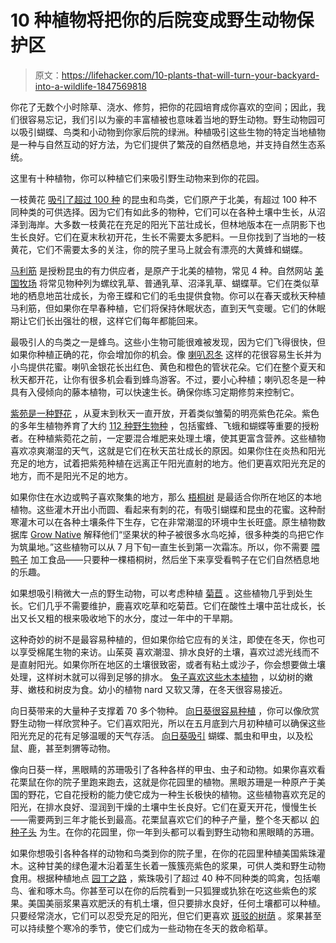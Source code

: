 # 10 种植物将把你的后院变成野生动物保护区

> 原文：<https://lifehacker.com/10-plants-that-will-turn-your-backyard-into-a-wildlife-1847569818>

你花了无数个小时除草、浇水、修剪，把你的花园培育成你喜欢的空间；因此，我们很容易忘记，我们引以为豪的丰富植被也意味着当地的野生动物。野生动物园可以吸引蝴蝶、鸟类和小动物到你家后院的绿洲。种植吸引这些生物的特定当地植物是一种与自然互动的好方法，为它们提供了繁茂的自然栖息地，并支持自然生态系统。

这里有十种植物，你可以种植它们来吸引野生动物来到你的花园。

一枝黄花 [吸引了超过 100 种](http://www.ecosystemgardening.com/top-10-herbaceous-plants-to-attract-wildlife-to-your-ecosystem-garden.html) 的昆虫和鸟类，它们原产于北美，有超过 100 种不同种类的可供选择。因为它们有如此多的物种，它们可以在各种土壤中生长，从沼泽到海岸。大多数一枝黄花在充足的阳光下茁壮成长，但林地版本在一点阴影下也生长良好。它们在夏末秋初开花，生长不需要太多肥料。一旦你找到了当地的一枝黄花，它们不需要太多的关注，你的院子里马上就会有漂亮的大黄蜂和蝴蝶。

[马利筋](https://www.americanmeadows.com/perennials/milkweed/how-to-grow-milkweed) 是授粉昆虫的有力供应者，是原产于北美的植物，常见 4 种。自然网站 [美国牧场](https://www.americanmeadows.com/perennials/milkweed/how-to-grow-milkweed) 将常见物种列为螺纹乳草、普通乳草、沼泽乳草、蝴蝶草。它们在类似草地的栖息地茁壮成长，为帝王蝶和它们的毛虫提供食物。你可以在春天或秋天种植马利筋，但如果你在早春种植，它们将保持休眠状态，直到天气变暖。它们的休眠期让它们长出强壮的根，这样它们每年都能回来。

最吸引人的鸟类之一是蜂鸟。这些小生物可能很难被发现，因为它们飞得很快，但如果你种植正确的花，你会增加你的机会。像 [喇叭忍冬](https://www.gardeningknowhow.com/ornamental/vines/trumpet-vine/growing-trumpet-vines.htm) 这样的花很容易生长并为小鸟提供花蜜。喇叭金银花长出红色、黄色和橙色的管状花朵。它们在整个夏天和秋天都开花，让你有很多机会看到蜂鸟游客。不过，要小心种植；喇叭忍冬是一种具有入侵倾向的藤本植物，可以快速生长。确保你练习定期修剪来控制它。

[紫苑是一种野花](https://www.almanac.com/plant/asters) ，从夏末到秋天一直开放，开着类似雏菊的明亮紫色花朵。紫色的多年生植物养育了大约 [112 种野生物种](http://www.ecosystemgardening.com/top-10-herbaceous-plants-to-attract-wildlife-to-your-ecosystem-garden.html) ，包括蜜蜂、飞蛾和蝴蝶等重要的授粉者。在种植紫菀花之前，一定要混合堆肥来处理土壤，使其更富含营养。这些植物喜欢凉爽潮湿的天气，这就是它们在秋天茁壮成长的原因。如果你住在炎热和阳光充足的地方，试着把紫苑种植在远离正午阳光直射的地方。他们更喜欢阳光充足的地方，而不是阳光不足的地方。

如果你住在水边或鸭子喜欢聚集的地方，那么 [梧桐树](https://grownative.org/native_plants/buttonbush/) 是最适合你所在地区的本地植物。这些灌木开出小而圆、看起来有刺的花，有吸引蝴蝶和昆虫的花蜜。这种耐寒灌木可以在各种土壤条件下生存，它在非常潮湿的环境中生长旺盛。原生植物数据库 [Grow Native](https://grownative.org/native_plants/buttonbush/) 解释他们“坚果状的种子被很多水鸟吃掉，很多种类的鸟把它作为筑巢地。”这些植物可以从 7 月下旬一直生长到第一次霜冻。所以，你不需要 [喂鸭子](https://lifehacker.com/feeding-the-ducks-is-bad-actually-1847330265) 加工食品——只要种一棵梧桐树，然后坐下来享受看鸭子在它们自然栖息地的乐趣。

如果想吸引稍微大一点的野生动物，可以考虑种植 [菊苣](https://www.deerassociation.com/chicory-for-deer/) 。这些植物几乎到处生长。它们几乎不需要维护，鹿喜欢吃草和吃菊苣。它们在酸性土壤中茁壮成长，长出又长又粗的根来吸收地下的水分，度过一年中的干旱期。

这种奇妙的树不是最容易种植的，但如果你给它应有的关注，即使在冬天，你也可以享受棉尾生物的来访。山茱萸 喜欢潮湿、排水良好的土壤，喜欢过滤光线而不是直射阳光。如果你所在地区的土壤很致密，或者有粘土或沙子，你会想要做土壤处理，这样树木就可以得到足够的排水。 [兔子喜欢这些木本植物](https://homeguides.sfgate.com/make-rabbits-come-yard-52448.html) ，以幼树的嫩芽、嫩枝和树皮为食。幼小的植物 nard 又软又薄，在冬天很容易接近。

向日葵带来的大量种子支撑着 70 多个物种。 [向日葵很容易种植](https://lifehacker.com/how-to-grow-your-own-sunflowers-and-harvest-their-seed-1847066028) ，你可以像欣赏野生动物一样欣赏种子。它们喜欢阳光，所以在五月底到六月初种植可以确保这些阳光充足的花有足够温暖的天气存活。 [向日葵吸引](https://shesaidsunflower.com/animals-and-bugs-attracted-to-sunflowers/#:~:text=So%2C%20what%20animals%20and%20bugs,and%20the%20list%20goes%20on.) 蝴蝶、瓢虫和甲虫，以及松鼠、鹿，甚至刺猬等动物。

像向日葵一样，黑眼睛的苏珊吸引了各种各样的甲虫、虫子和动物。如果你喜欢看花栗鼠在你的院子里跑来跑去，这就是你花园里的植物。黑眼苏珊是一种原产于美国的野花，它自花授粉的能力使它成为一种生长极快的植物。这些植物喜欢充足的阳光，在排水良好、湿润到干燥的土壤中生长良好。它们在夏天开花，慢慢生长——需要两到三年才能长到最高。花栗鼠喜欢它们的种子产量，整个冬天都以 [的种子头](https://www.wikihow.com/Attract-Chipmunks-to-Your-Yard) 为生。在你的花园里，你一年到头都可以看到野生动物和黑眼睛的苏珊。

如果你想吸引各种各样的动物和鸟类到你的院子里，在你的花园里种植美国紫珠灌木。这种甘美的绿色灌木沿着茎生长着一簇簇亮紫色的浆果，可供人类和野生动物食用。根据种植地点 [园丁之路](https://gardenerspath.com/plants/ornamentals/american-beautyberry/) ，紫珠吸引了超过 40 种不同种类的鸣禽，包括嘲鸟、雀和啄木鸟。你甚至可以在你的后院看到一只狐狸或犰狳在吃这些紫色的浆果。美国美丽浆果喜欢肥沃的有机土壤，但只要排水良好，任何土壤都可以种植。只要经常浇水，它们可以忍受充足的阳光，但它们更喜欢 [斑驳的树荫](https://www.gardenersworld.com/plants/plants-for-dappled-shade/) 。浆果甚至可以持续整个寒冷的季节，使它们成为一些动物在冬天的救命稻草。